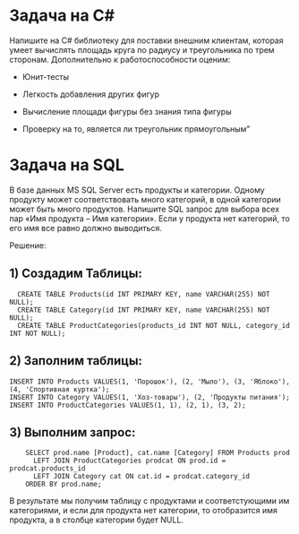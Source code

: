 # Задача на C#

Напишите на C# библиотеку для поставки внешним клиентам, которая умеет вычислять площадь круга по радиусу и треугольника по трем сторонам. Дополнительно к работоспособности оценим:

- Юнит-тесты

- Легкость добавления других фигур

- Вычисление площади фигуры без знания типа фигуры

- Проверку на то, является ли треугольник прямоугольным"

# Задача на SQL

В базе данных MS SQL Server есть продукты и категории. Одному продукту может соответствовать много категорий, в одной категории может быть много продуктов.
Напишите SQL запрос для выбора всех пар «Имя продукта – Имя категории». Если у продукта нет категорий, то его имя все равно должно выводиться.

Решение: 

## 1) Создадим Таблицы:

```
  CREATE TABLE Products(id INT PRIMARY KEY, name VARCHAR(255) NOT NULL);
  CREATE TABLE Category(id INT PRIMARY KEY, name VARCHAR(255) NOT NULL);
  CREATE TABLE ProductCategories(products_id INT NOT NULL, category_id INT NOT NULL);
```
  
  
## 2) Заполним таблицы:
```
INSERT INTO Products VALUES(1, 'Порошок'), (2, 'Мыло'), (3, 'Яблоко'), (4, 'Спортивная куртка');
INSERT INTO Category VALUES(1, 'Хоз-товары'), (2, 'Продукты питания');
INSERT INTO ProductCategories VALUES(1, 1), (2, 1), (3, 2);
```

## 3) Выполним запрос:
```
    SELECT prod.name [Product], cat.name [Category] FROM Products prod 
      LEFT JOIN ProductCategories prodcat ON prod.id = prodcat.products_id 
      LEFT JOIN Category cat ON cat.id = prodcat.category_id 
    ORDER BY prod.name;
 ```
 В результате мы получим таблицу с продуктами и соответстующими им категориями, и если для продукта нет категории, то отобразится имя продукта, а в столбце категории будет NULL.
